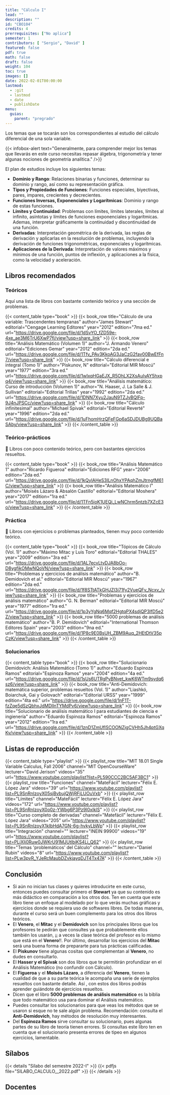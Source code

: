 ```yaml
---
title: "Cálculo I"
lead: ""
description: ""
id: "CBO104"
credits: 4
prerrequisites: ["No aplica"]
semester: 1
contributors: [ "Sergio", "David" ]
featured: false
pdf: true
math: false
draft: false
weight: 104
toc: true
images: []
date: 2022-02-01T00:00:00
lastmod:
  - :git
  - lastmod
  - date
  - publishDate
menu:
  guias:
    parent: "pregrado"
---
```


Los temas que se tocarán son los correspondientes al estudio del cálculo diferencial de una sola variable.

{{< infobox-alert text="Generalmente, para comprender mejor los temas que llevarás en este curso necesitas repasar álgebra, trigonometría y tener algunas nociones de geometría analítica." />}}

El plan de estudios incluye los siguientes temas:

- **Dominio y Rango**: Relaciones binarias y funciones, determinar su dominio y rango, así como su representación gráfica.
- **Tipos y Propiedades de Funciones**: Funciones especiales, biyectivas, pares, impares, crecientes y decrecientes.
- **Funciones Inversas, Exponenciales y Logarítmicas**: Dominio y rango de estas funciones.
- **Límites y Continuidad**: Problemas con límites, límites laterales, límites al infinito, asíntotas y límites de funciones exponenciales y logarítmicas. Ademas, interpretar gráficamente la continuidad y discontinuidad de una función.
- **Derivadas**: Interpretación geométrica de la derivada, las reglas de derivación y aplicarlas en la resolución de problemas, incluyendo la derivación de funciones trigonométricas, exponenciales y logarítmicas.
- **Aplicaciones de la Derivada**: Interpretación de valores máximos y mínimos de una función, puntos de inflexión, y aplicaciones a la física, como la velocidad y aceleración.

## Libros recomendados

### Teóricos

Aquí una lista de libros con bastante contenido teórico y una sección de problemas.

{{< content_table type="book" >}}
  {{< book_row title="Cálculo de una variable: Trascendentes tempranas" author="James Stewart" editorial="Cengage Learning Editores" year="2012" edition="7ma ed." url="https://drive.google.com/file/d/1dSvYO_fZD59e-4xe_ae3M6TrU6XwP7fi/view?usp=share_link" >}}
  {{< book_row title="Análisis Matemático (Volumen 1)" author="J. Armando Venero" editorial="Ediciones Gemar" year="2012" edition="2da ed." url="https://drive.google.com/file/d/1Tfv_PAv3KkoAG3JaCzG2fav00BwEfFn7/view?usp=share_link" >}}
  {{< book_row title="Cálculo diferencial e integral (Tomo 1)" author="Piskunov, N" editorial="Editorial MIR Moscú" year="1977" edition="3ra ed." url="https://drive.google.com/file/d/1wIxqHGaEJX_R5OhLX2XsAulvAY5hxpq4/view?usp=share_link" >}}
  {{< book_row title="Análisis matemático: Curso de introducción (Volumen 1)" author="N. Haaser, J. La Salle & J. Sullivan" editorial="Editorial Trillas" year="1992" edition="2da ed." url="https://drive.google.com/file/d/1DNN7Xyu2JauN9TZJvBQlFp-9J4nJPSCc/view?usp=share_link" >}}
  {{< book_row title="Cálculo infinitesimal" author="Michael Spivak" editorial="Editorial Reverté" year="1996" edition="2da ed." url="https://drive.google.com/file/d/1uFhomHrzQFeFGp6aSDJDUBg9UQBaSAby/view?usp=share_link" >}}
{{< /content_table >}}

### Teórico-prácticos

🔸 Libros con poco contenido teórico, pero con bastantes ejercicios resueltos.

{{< content_table type="book" >}}
  {{< book_row title="Análisis Matemático 1" author="Ricardo Figueroa" editorial="Ediciones RFG" year="2006" edition="2da ed." url="https://drive.google.com/file/d/1kQylAHeS3ILnOhxYPAqhZmJtrngfM61C/view?usp=share_link" >}}
  {{< book_row title="Análisis Matemático I" author="Moisés Lázaro & Absalón Castillo" editorial="Editorial Moshera" year="2017" edition="1ra ed." url="https://drive.google.com/file/d/1TFn5ioK1UEQj_LwNChrm5ntzb7XZcE3o/view?usp=share_link" >}}
{{< /content_table >}}

### Práctica

🔸 Libros con ejercicios o problemas planteados, tienen muy poco contenido teórico.

{{< content_table type="book" >}}
  {{< book_row title="Tópicos de Cálculo (Vol. 1)" author="Máximo Mitac y Luis Toro" editorial="Editorial THALES" year="2009" edition="3ra ed." url="https://drive.google.com/file/d/1AL7ecvLtvDJA8bOo-D8ygfikOMwNQoVN/view?usp=share_link" >}}
  {{< book_row title="Problemas y ejercicios de análisis matemático" author="B. Demidovich et al." editorial="Editorial MIR Moscú" year="1967" edition="2da ed." url="https://drive.google.com/file/d/1f8STtATkGHJZl3i71fy2VueQFv_Ncxv_/view?usp=share_link" >}}
  {{< book_row title="Problemas y ejercicios de análisis matemático" author="G. N. Berman" editorial="Editorial MIR Moscú" year="1977" edition="1ra ed." url="https://drive.google.com/file/d/1p3yYgNq6Mqf2HgtqPX4sdjQP3lfD5e2Z/view?usp=share_link" >}}
  {{< book_row title="5000 problemas de análisis matemático" author="B. P. Demidovich" editorial="International Thomson Editores Spain" year="2003" edition="9na ed." url="https://drive.google.com/file/d/1P8c9E0BsUH_ZBM9Auq_2HEtDtV35pCzK/view?usp=share_link" >}}
{{< /content_table >}}

### Solucionarios

{{< content_table type="book" >}}
  {{< book_row title="Solucionario Demidovich: Análisis Matemático (Tomo 1)" author="Eduardo Espinoza Ramos" editorial="Espinoza Ramos" year="2004" edition="4a ed." url="https://drive.google.com/file/d/1sUs6UTRgPyBNvet_kwK6WTm9sydq6sz6/view?usp=share_link" >}}
  {{< book_row title="Anti-Demidovich: matemática superior, problemas resueltos (Vol. 1)" author="Liashkó, Boiarchuk, Gai y Golovach" editorial="Editorial URSS" year="1999" edition="4ta ed." url="https://drive.google.com/file/d/1nF1T-fzZqe5dSzQbhxJdMDllnTYMdPv6/view?usp=share_link" >}}
  {{< book_row title="Solucionario de análisis matemático I para estudiantes de ciencia e ingienería" author="Eduardo Espinoza Ramos" editorial="Espinoza Ramos" year="2012" edition="1ra ed." url="https://drive.google.com/file/d/1znD1ZmUflSCOONZjgCVHh5Jh4ptGXqKv/view?usp=share_link" >}}
{{< /content_table >}}

## Listas de reproducción

{{< content_table type="playlist" >}}
  {{< playlist_row title="MIT 18.01 Single Variable Calculus, Fall 2006" channel="MIT OpenCourseWare" lecturer="David Jerison" videos="35" url="https://www.youtube.com/playlist?list=PL590CCC2BC5AF3BC1" >}}
  {{< playlist_row title="Funciones" channel="MateFácil" lecturer="Félix E. López Jara" videos="39" url="https://www.youtube.com/playlist?list=PL9SnRnlzoyX05sjBvbujQWjRFjLUOuVxb" >}}
  {{< playlist_row title="Límites" channel="MateFácil" lecturer="Félix E. López Jara" videos="172" url="https://www.youtube.com/playlist?list=PL9SnRnlzoyX0o0z-YWbg6P3Pz9I0xlklS" >}}
  {{< playlist_row title="Curso completo de derivadas" channel="Matefácil" lecturer="Félix E. López Jara" videos="205" url="https://www.youtube.com/playlist?list=PL9SnRnlzoyX1kIbHdA7GN-6g-hvkyLbWp" >}}
  {{< playlist_row title="Integración" channel="" lecturer="INEIN 99900" videos="19" url="https://www.youtube.com/playlist?list=PLiXIj0Ruw0JWKrU91MJUtlbiKS4Li_Q62" >}}
  {{< playlist_row title="Temas 'problemáticos' del Cálculo" channel="" lecturer="Daniel Rubin" videos="8" url="https://www.youtube.com/playlist?list=PLw3pvR_YJeRcMaubDZvkjayqDJT4Tx47A" >}}
{{< /content_table >}}

## Conclusión

* Si aún no inician tus clases y quieres introducirte en este curso, entonces puedes consultar primero el **Stewart** ya que su contenido es más didáctico en comparación a los otros dos. Ten en cuenta que este libro tiene un enfoque al modelado por lo que verás muchas gráficas y ejercicios donde se requiera uso de softwares libres. De todas maneras, durante el curso será un buen complemento para los otros dos libros teóricos.
* El **Venero**, el **Mitac** y el **Demidovich** son los principales libros que los profesores te pedirán que consultes ya que probablemente ellos también los usarán, ¡¡ a veces la clase teórica del profesor es lo mismo que está en el **Venero**!!. Por último, desarrollar los ejercicios del **Mitac** será una buena forma de prepararte para tus prácticas calificadas.
* El **Piskunov** tiene algunas cositas que complementan al **Venero**, no dudes en consultarlo.
* El **Hasser y el Spivak** son dos libros que te permitirán profundizar en el Análisis Matemático (no confundir con Cálculo).  
* El **Figueroa** y el **Moisés Lázaro**, a diferencia del **Venero**, tienen la cualidad de que a su parte teórica le acompaña una serie de ejemplos resueltos con bastante detalle. Así , con estos dos libros podrás aprender guiándote de ejercicios resueltos.
* Dicen que el libro **5000 problemas de análisis matemático** es la biblia que todo matemático usa para dominar el Análisis matemático.
* Puedes consultar los solucionarios para que veas los métodos que se usaron si esque no te sale algún problema.
  Recomendación: consulta el **Anti-Demidovich**, hay métodos de resolución muy interesantes.
* Del **Espinoza Ramos** sirve consultar su solucionario, pues algunas partes de su libro de teoría tienen errores. Si consultas este libro ten en cuenta que el solucionario presenta errores de tipeo en algunos ejercicios, lamentable.

## Sílabos

{{< details "Sílabo del semestre 2022-I" >}}
  {{< pdfjs file="SILABO_CALCULO__2022.pdf" >}}
{{< /details >}}

## Docentes
